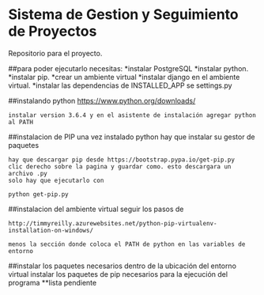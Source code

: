 # Sistema de Gestion y Seguimiento de Proyectos

Repositorio para el proyecto.

##para poder ejecutarlo necesitas:
    *instalar PostgreSQL
    *instalar python.
    *instalar pip.
    *crear un ambiente virtual
    *instalar django en el ambiente virtual.
    *instalar las dependencias de INSTALLED_APP se settings.py


##instalando python
    https://www.python.org/downloads/

    instalar version 3.6.4 y en el asistente de instalación agregar python al PATH

##instalacion de PIP
    una vez instalado python hay que instalar su gestor de paquetes

    hay que descargar pip desde https://bootstrap.pypa.io/get-pip.py
    clic derecho sobre la pagina y guardar como. esto descargara un archivo .py
    solo hay que ejecutarlo con

    python get-pip.py

##instalacion del ambiente virtual
    seguir los pasos de 
    
    http://timmyreilly.azurewebsites.net/python-pip-virtualenv-installation-on-windows/

    menos la sección donde coloca el PATH de python en las variables de entorno

##instalar los paquetes necesarios
    dentro de la ubicación del entorno virtual instalar los paquetes de pip
    necesarios para la ejecución del programa
    **lista pendiente